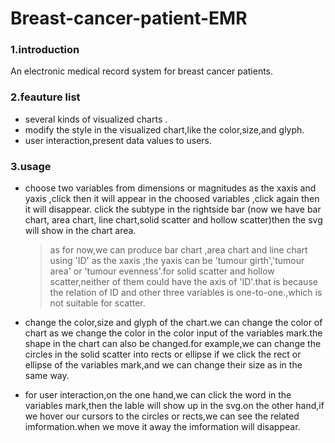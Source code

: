 # Breast-cancer-patient-EMR

### 1.introduction
An electronic medical record system for breast cancer patients.

### 2.feauture list
- several kinds of visualized charts .
- modify the style in the visualized chart,like the color,size,and glyph.
- user interaction,present data values to users.

### 3.usage
- choose two variables from dimensions or magnitudes as the xaxis and yaxis ,click  then it will appear in the choosed variables ,click again then it will disappear. click the subtype in the rightside bar (now we have bar chart, area chart, line chart,solid scatter and hollow scatter)then the svg will show in the chart area.
   >  as for now,we can produce bar chart ,area chart and line chart using 'ID' as the xaxis ,the yaxis can be 'tumour girth','tumour area' or 'tumour evenness'.for solid scatter and hollow scatter,neither of them could have the axis of 'ID'.that is because the relation of ID and other three variables is one-to-one.,which is not suitable for scatter.

- change the color,size and glyph of the chart.we can change the color of chart as we change the color in the  color input of the variables mark.the shape in the chart can also be changed.for example,we can change the circles in the solid scatter into rects or ellipse if we click the rect or ellipse of the variables mark,and we can change their size as in the same way.
- for user interaction,on the one hand,we can click the word in the variables mark,then the lable will show up in the svg.on the other hand,if we hover our cursors to the circles or rects,we can see the related imformation.when we move it away the imformation will disappear.